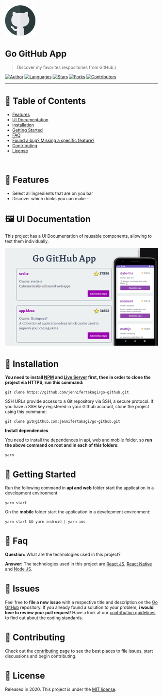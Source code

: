 <p align="left">
   <img src="docs/logo.png" width="100"/>
</p>

# Go GitHub App

> Discover my favorites respositories from GitHub:)

[![Author](https://img.shields.io/badge/author-jennifertakagi-ff9000?style=flat-square)](https://github.com/jennifertakagi)
[![Languages](https://img.shields.io/github/languages/count/jennifertakagi/go-github?color=%23ff9000&style=flat-square)](#)
[![Stars](https://img.shields.io/github/stars/jennifertakagi/go-github?color=ff9000&style=flat-square)](https://github.com/jennifertakagi/go-github/stargazers)
[![Forks](https://img.shields.io/github/forks/jennifertakagi/go-github?color=%23ff9000&style=flat-square)](https://github.com/jennifertakagi/go-github/network/members)
[![Contributors](https://img.shields.io/github/contributors/jennifertakagi/go-github?color=ff9000&style=flat-square)](https://github.com/jennifertakagi/go-github/graphs/contributors)

---

# :pushpin: Table of Contents

* [Features](#rocket-features)
* [UI Documentation](#framed_picture-ui-documentation)
* [Installation](#construction_worker-installation)
* [Getting Started](#runner-getting-started)
* [FAQ](#postbox-faq)
* [Found a bug? Missing a specific feature?](#bug-issues)
* [Contributing](#tada-contributing)
* [License](#closed_book-license)

<br />

# :rocket: Features

* Select all ingredients that are on you bar
* Discover which drinks you can make *-*

# :framed_picture: UI Documentation
This project has a UI Documentation of reusable components, allowing to test them individually.

<p align="left">
   <img src="docs/go-github.png"  width="600" />
</p>

# :construction_worker: Installation

**You need to install [NPM](https://www.npmjs.com/) and [Live Server](https://www.npmjs.com/package/live-server) first, then in order to clone the project via HTTPS, run this command:**

```git clone https://github.com/jennifertakagi/go-github.git```

SSH URLs provide access to a Git repository via SSH, a secure protocol. If you have a SSH key registered in your Github account, clone the project using this command:

```git clone git@github.com:jennifertakagi/go-github.git```

**Install dependencies**

You need to install the dependences in api, web and mobile folder, so **run the above command on root and in each of this folders**:

```yarn```

# :runner: Getting Started

Run the following command in **api and web** folder start the application in a development environment:

```yarn start```

On the **mobile** folder start the application in a development environment:

```yarn start && yarn android | yarn ios```

# :postbox: Faq

**Question:** What are the technologies used in this project?

**Answer:** The technologies used in this project are [React JS](https://pt-br.reactjs.org/), [React Native](https://reactnative.dev/) and [Node JS](https://nodejs.org/en/).

# :bug: Issues

Feel free to **file a new issue** with a respective title and description on the [Go GitHub](https://github.com/jennifertakagi/go-github/issues) repository. If you already found a solution to your problem, **i would love to review your pull request**! Have a look at our [contribution guidelines](https://github.com/jennifertakagi/go-github/blob/master/CONTRIBUTING.md) to find out about the coding standards.

# :tada: Contributing

Check out the [contributing](https://github.com/jennifertakagi/go-github/blob/master/CONTRIBUTING.md) page to see the best places to file issues, start discussions and begin contributing.

# :closed_book: License

Released in 2020.
This project is under the [MIT license](https://github.com/jennifertakagi/go-github/master/LICENSE).

